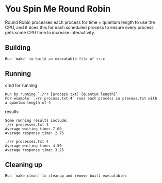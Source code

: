 # You Spin Me Round Robin

Round Robin processes each process for time = quantum length to use the CPU, and it does this for each scheduled process to ensure every process gets some CPU time to increase interactivity.

## Building

```shell
Run `make` to build an executable file of rr.c
```

## Running

cmd for running
```shell
Run by running `./rr [process.txt] [quantum length]`
For example `./rr process.txt 4` runs each process in process.txt with a quantum length of 4
```

results
```shell
Some running results include:
./rr processes.txt 3
Average waiting time: 7.00
Average response time: 2.75

./rr processes.txt 4
Average waiting time: 4.50
Average response time: 3.25
```

## Cleaning up

```shell
Run `make clean` to cleanup and remove built executables
```
